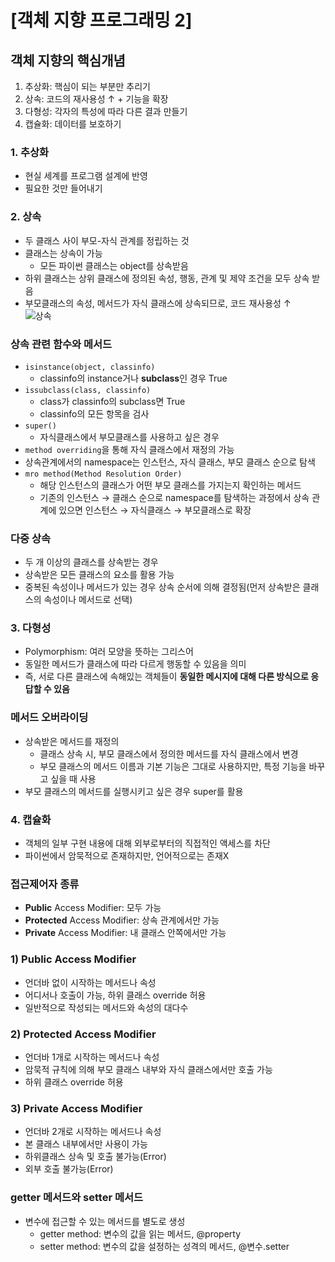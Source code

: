 # [객체 지향 프로그래밍 2]
## 객체 지향의 핵심개념
1. 추상화: 핵심이 되는 부분만 추리기
2. 상속: 코드의 재사용성 &uarr; + 기능을 확장
3. 다형성: 각자의 특성에 따라 다른 결과 만들기
4. 캡슐화: 데이터를 보호하기

### 1. 추상화
- 현실 세계를 프로그램 설계에 반영
- 필요한 것만 들어내기

### 2. 상속
- 두 클래스 사이 부모-자식 관계를 정립하는 것
- 클래스는 상속이 가능
  - 모든 파이썬 클래스는 object를 상속받음
- 하위 클래스는 상위 클래스에 정의된 속성, 행동, 관계 및 제약 조건을 모두 상속 받음
- 부모클래스의 속성, 메서드가 자식 클래스에 상속되므로, 코드 재사용성 &uarr;  
![상속](https://user-images.githubusercontent.com/108309396/215633376-c5ecfe1a-9631-472e-899b-d59e89abf057.png)

### 상속 관련 함수와 메서드
- `isinstance(object, classinfo)`
  - classinfo의 instance거나 **subclass**인 경우 True
- `issubclass(class, classinfo)`
  - class가 classinfo의 subclass면 True
  - classinfo의 모든 항목을 검사
- `super()`
  - 자식클래스에서 부모클래스를 사용하고 싶은 경우
- `method overriding`을 통해 자식 클래스에서 재정의 가능
- 상속관계에서의 namespace는 인스턴스, 자식 클래스, 부모 클래스 순으로 탐색
- `mro method(Method Resolution Order)`
  - 해당 인스턴스의 클래스가 어떤 부모 클래스를 가지는지 확인하는 메서드
  - 기존의 인스턴스 &rarr; 클래스 순으로 namespace를 탐색하는 과정에서 상속 관계에 있으면 인스턴스 &rarr; 자식클래스 &rarr; 부모클래스로 확장

### 다중 상속
- 두 개 이상의 클래스를 상속받는 경우
- 상속받은 모든 클래스의 요소를 활용 가능
- 중복된 속성이나 메서드가 있는 경우 상속 순서에 의해 결정됨(먼저 상속받은 클래스의 속성이나 메서드로 선택)

### 3. 다형성
- Polymorphism: 여러 모양을 뜻하는 그리스어
- 동일한 메서드가 클래스에 따라 다르게 행동할 수 있음을 의미
- 즉, 서로 다른 클래스에 속해있는 객체들이 **동일한 메시지에 대해 다른 방식으로 응답할 수 있음**

### 메서드 오버라이딩
- 상속받은 메서드를 재정의
  - 클래스 상속 시, 부모 클래스에서 정의한 메서드를 자식 클래스에서 변경
  - 부모 클래스의 메서드 이름과 기본 기능은 그대로 사용하지만, 특정 기능을 바꾸고 싶을 때 사용
- 부모 클래스의 메서드를 실행시키고 싶은 경우 super를 활용

### 4. 캡슐화
- 객체의 일부 구현 내용에 대해 외부로부터의 직접적인 액세스를 차단
- 파이썬에서 암묵적으로 존재하지만, 언어적으로는 존재X

### 접근제어자 종류
- **Public** Access Modifier: 모두 가능
- **Protected** Access Modifier: 상속 관계에서만 가능
- **Private** Access Modifier: 내 클래스 안쪽에서만 가능

### 1) Public Access Modifier
- 언더바 없이 시작하는 메서드나 속성
- 어디서나 호출이 가능, 하위 클래스 override 허용
- 일반적으로 작성되는 메서드와 속성의 대다수

### 2) Protected Access Modifier
- 언더바 1개로 시작하는 메서드나 속성
- 암묵적 규칙에 의해 부모 클래스 내부와 자식 클래스에서만 호출 가능
- 하위 클래스 override 허용

### 3) Private Access Modifier
- 언더바 2개로 시작하는 메서드나 속성
- 본 클래스 내부에서만 사용이 가능
- 하위클래스 상속 및 호출 불가능(Error)
- 외부 호출 불가능(Error)

### getter 메서드와 setter 메서드
- 변수에 접근할 수 있는 메서드를 별도로 생성
  - getter method: 변수의 값을 읽는 메서드, @property
  - setter method: 변수의 값을 설정하는 성격의 메서드, @변수.setter